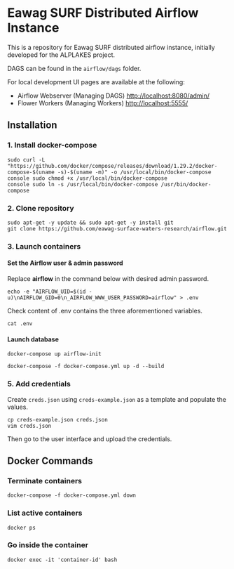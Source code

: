 # Eawag SURF Distributed Airflow Instance

This is a repository for Eawag SURF distributed airflow instance, initially developed for the ALPLAKES project.

DAGS can be found in the `airflow/dags` folder. 

For local development UI pages are available at the following:

- Airflow Webserver (Managing DAGS) [http://localhost:8080/admin/](http://localhost:8080/admin/)
- Flower Workers (Managing Workers) [http://localhost:5555/](http://localhost:5555/)

## Installation

### 1. Install docker-compose
```console 
sudo curl -L "https://github.com/docker/compose/releases/download/1.29.2/docker-compose-$(uname -s)-$(uname -m)" -o /usr/local/bin/docker-compose
console sudo chmod +x /usr/local/bin/docker-compose
console sudo ln -s /usr/local/bin/docker-compose /usr/bin/docker-compose
```
### 2. Clone repository
```console 
sudo apt-get -y update && sudo apt-get -y install git
git clone https://github.com/eawag-surface-waters-research/airflow.git
```

### 3. Launch containers

#### Set the Airflow user & admin password
Replace **airflow** in the command below with desired admin password.
```console
echo -e "AIRFLOW_UID=$(id -u)\nAIRFLOW_GID=0\n_AIRFLOW_WWW_USER_PASSWORD=airflow" > .env
```
Check content of .env contains the three aforementioned variables.
```console
cat .env
```

#### Launch database
```console 
docker-compose up airflow-init
```
```console 
docker-compose -f docker-compose.yml up -d --build 
```

### 5. Add credentials

Create `creds.json` using `creds-example.json` as a template and populate the values.
```console 
cp creds-example.json creds.json
vim creds.json
```
Then go to the user interface and upload the credentials.

## Docker Commands

### Terminate containers
```console 
docker-compose -f docker-compose.yml down
```

### List active containers
```console 
docker ps
```

### Go inside the container
```console 
docker exec -it 'container-id' bash
```




